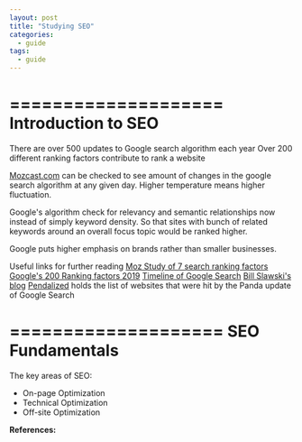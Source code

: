 ```yaml
---
layout: post
title: "Studying SEO"
categories:
  - guide
tags:
  - guide
---
```

====================
Introduction to SEO
====================
There are over 500 updates to Google search algorithm each year
Over 200 different ranking factors contribute to rank a website

[Mozcast.com](https://moz.com/mozcast/) can be checked to see amount of changes in the google search algorithm at any given day. Higher temperature means higher fluctuation.

Google's algorithm check for relevancy and semantic relationships now instead of simply keyword density.
So that sites with bunch of related keywords around an overall focus topic would be ranked higher.

Google puts higher emphasis on brands rather than smaller businesses.

Useful links for further reading
[Moz Study of 7 search ranking factors](https://moz.com/blog/7-search-ranking-factors-analyzed-follow-up-study)
[Google's 200 Ranking factors 2019](https://backlinko.com/google-ranking-factors)
[Timeline of Google Search](https://en.wikipedia.org/wiki/Timeline_of_Google_Search)
[Bill Slawski's blog](http://www.seobythesea.com)
[Pendalized](pendalized.com) holds the list of websites that were hit by the Panda update of Google Search


====================
SEO Fundamentals
====================
The key areas of SEO:
- On-page Optimization
- Technical Optimization
- Off-site Optimization


**References:**
